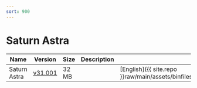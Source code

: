 ```yaml
---
sort: 900
---
```


# Saturn Astra

| Name         | Version                                              | Size  | Description | Languages                                                                                    |
| ------------ | ---------------------------------------------------- | ----- | ----------- | -------------------------------------------------------------------------------------------- |
| Saturn Astra | [v31.001](tech2win_card_saturn_astra_v31.001_en.png) | 32 MB |             | [English]({{ site.repo }}raw/main/assets/binfiles/tech2win_card_saturn_astra_v31.001_en.zip) |
